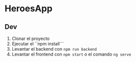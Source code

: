 # HeroesApp

## Dev

1. Clonar el proyecto
2. Ejecutar el ``npm install```
3. Levantar el backend con ```npm run backend```
4. Levantar el frontend con ```npm start``` o el comando ```ng serve```
